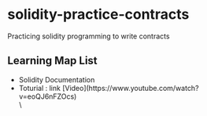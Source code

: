 # solidity-practice-contracts
Practicing solidity programming to write contracts

<h2>Learning Map List</h2>
<ul>
<li>Solidity Documentation</li>
<li>Toturial : link [Video](https://www.youtube.com/watch?v=eoQJ6nFZOcs) </li>
\</ul>

